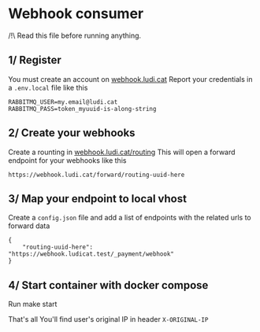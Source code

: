 Webhook consumer
================

/!\ Read this file before running anything.

1/ Register
-----------
You must create an account on [webhook.ludi.cat](https://webhook.ludi.cat)
Report your credentials in a `.env.local` file like this

    RABBITMQ_USER=my.email@ludi.cat
    RABBITMQ_PASS=token_myuuid-is-along-string

2/ Create your webhooks
-----------------------
Create a rounting in [webhook.ludi.cat/routing](https://webhook.ludi.cat/routing/) 
This will open a forward endpoint for your webhooks like this 

    https://webhook.ludi.cat/forward/routing-uuid-here

3/ Map your endpoint to local vhost
-----------------------------------
Create a `config.json` file and add a list of endpoints with the related urls to forward data

    {
        "routing-uuid-here": "https://webhook.ludicat.test/_payment/webhook"
    }

4/ Start container with docker compose
--------------------------------------
Run make start

That's all
You'll find user's original IP in header `X-ORIGINAL-IP`
